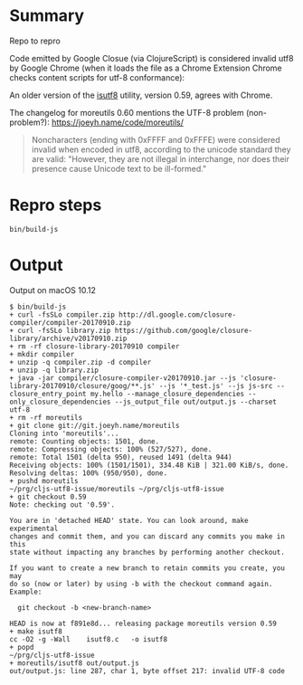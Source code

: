 # Summary

Repo to repro

Code emitted by Google Closue (via ClojureScript) is considered invalid utf8 by Google Chrome (when it loads the file as a Chrome Extension Chrome checks content scripts for utf-8 conformance):

An older version of the [isutf8](https://joeyh.name/code/moreutils/) utility, version 0.59, agrees with Chrome.

The changelog for moreutils 0.60 mentions the UTF-8 problem (non-problem?): https://joeyh.name/code/moreutils/

> Noncharacters (ending with 0xFFFF and 0xFFFE) were considered invalid when encoded in utf8, according to the unicode standard they are valid: "However, they are not illegal in interchange, nor does their presence cause Unicode text to be ill-formed."

# Repro steps

```
bin/build-js
```

# Output

Output on macOS 10.12

```
$ bin/build-js
+ curl -fsSLo compiler.zip http://dl.google.com/closure-compiler/compiler-20170910.zip
+ curl -fsSLo library.zip https://github.com/google/closure-library/archive/v20170910.zip
+ rm -rf closure-library-20170910 compiler
+ mkdir compiler
+ unzip -q compiler.zip -d compiler
+ unzip -q library.zip
+ java -jar compiler/closure-compiler-v20170910.jar --js 'closure-library-20170910/closure/goog/**.js' --js '*_test.js' --js js-src --closure_entry_point my.hello --manage_closure_dependencies --only_closure_dependencies --js_output_file out/output.js --charset utf-8
+ rm -rf moreutils
+ git clone git://git.joeyh.name/moreutils
Cloning into 'moreutils'...
remote: Counting objects: 1501, done.
remote: Compressing objects: 100% (527/527), done.
remote: Total 1501 (delta 950), reused 1491 (delta 944)
Receiving objects: 100% (1501/1501), 334.48 KiB | 321.00 KiB/s, done.
Resolving deltas: 100% (950/950), done.
+ pushd moreutils
~/prg/cljs-utf8-issue/moreutils ~/prg/cljs-utf8-issue
+ git checkout 0.59
Note: checking out '0.59'.

You are in 'detached HEAD' state. You can look around, make experimental
changes and commit them, and you can discard any commits you make in this
state without impacting any branches by performing another checkout.

If you want to create a new branch to retain commits you create, you may
do so (now or later) by using -b with the checkout command again. Example:

  git checkout -b <new-branch-name>

HEAD is now at f891e8d... releasing package moreutils version 0.59
+ make isutf8
cc -O2 -g -Wall    isutf8.c   -o isutf8
+ popd
~/prg/cljs-utf8-issue
+ moreutils/isutf8 out/output.js
out/output.js: line 287, char 1, byte offset 217: invalid UTF-8 code
```
